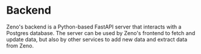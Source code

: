 # Backend

Zeno's backend is a Python-based FastAPI server that interacts with a Postgres database.
The server can be used by Zeno's frontend to fetch and update data, but also by other services to add new data and extract data from Zeno.
